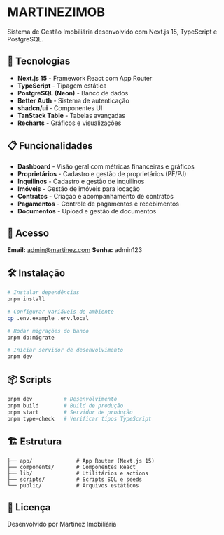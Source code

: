 # MARTINEZIMOB

Sistema de Gestão Imobiliária desenvolvido com Next.js 15, TypeScript e PostgreSQL.

## 🚀 Tecnologias

- **Next.js 15** - Framework React com App Router
- **TypeScript** - Tipagem estática
- **PostgreSQL (Neon)** - Banco de dados
- **Better Auth** - Sistema de autenticação
- **shadcn/ui** - Componentes UI
- **TanStack Table** - Tabelas avançadas
- **Recharts** - Gráficos e visualizações

## 📋 Funcionalidades

- **Dashboard** - Visão geral com métricas financeiras e gráficos
- **Proprietários** - Cadastro e gestão de proprietários (PF/PJ)
- **Inquilinos** - Cadastro e gestão de inquilinos
- **Imóveis** - Gestão de imóveis para locação
- **Contratos** - Criação e acompanhamento de contratos
- **Pagamentos** - Controle de pagamentos e recebimentos
- **Documentos** - Upload e gestão de documentos

## 🔐 Acesso

**Email:** admin@martinez.com
**Senha:** admin123

## 🛠️ Instalação

```bash
# Instalar dependências
pnpm install

# Configurar variáveis de ambiente
cp .env.example .env.local

# Rodar migrações do banco
pnpm db:migrate

# Iniciar servidor de desenvolvimento
pnpm dev
```

## 📦 Scripts

```bash
pnpm dev          # Desenvolvimento
pnpm build        # Build de produção
pnpm start        # Servidor de produção
pnpm type-check   # Verificar tipos TypeScript
```

## 🏗️ Estrutura

```
├── app/              # App Router (Next.js 15)
├── components/       # Componentes React
├── lib/              # Utilitários e actions
├── scripts/          # Scripts SQL e seeds
└── public/           # Arquivos estáticos
```

## 📄 Licença

Desenvolvido por Martinez Imobiliária
